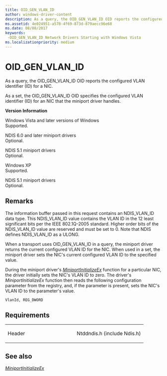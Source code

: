 ```yaml
---
title: OID_GEN_VLAN_ID
author: windows-driver-content
description: As a query, the OID_GEN_VLAN_ID OID reports the configured VLAN identifier (ID) for a NIC.
ms.assetid: 4e024951-a578-4f69-873d-879aecc96e68
ms.date: 08/08/2017
keywords: 
 -OID_GEN_VLAN_ID Network Drivers Starting with Windows Vista
ms.localizationpriority: medium
---
```


# OID\_GEN\_VLAN\_ID


As a query, the OID\_GEN\_VLAN\_ID OID reports the configured VLAN identifier (ID) for a NIC.

As a set, the OID\_GEN\_VLAN\_ID OID specifies the configured VLAN identifier (ID) for an NIC that the miniport driver handles.

**Version Information**

<a href="" id="windows-vista-and-later-versions-of-windows"></a>Windows Vista and later versions of Windows  
Supported.

<a href="" id="ndis-6-0-and-later-miniport-drivers"></a>NDIS 6.0 and later miniport drivers  
Optional.

<a href="" id="ndis-5-1-miniport-drivers"></a>NDIS 5.1 miniport drivers  
Optional.

<a href="" id="windows-xp"></a>Windows XP  
Supported.

<a href="" id="ndis-5-1-miniport-drivers"></a>NDIS 5.1 miniport drivers  
Optional.

Remarks
-------

The information buffer passed in this request contains an NDIS\_VLAN\_ID data type. This NDIS\_VLAN\_ID value contains the VLAN ID in the 12 least significant bits per the IEEE 802.1Q-2005 standard. Higher order bits of the NDIS\_VLAN\_ID value are reserved and must be set to 0. Note that NDIS defines NDIS\_VLAN\_ID as a ULONG.

When a transport uses OID\_GEN\_VLAN\_ID in a query, the miniport driver returns the current configured VLAN ID for the NIC. When used in a set, the miniport driver sets the NIC's current configured VLAN ID to the specified value.

During the miniport driver's [*MiniportInitializeEx*](https://msdn.microsoft.com/library/windows/hardware/ff559389) function for a particular NIC, the driver initially sets the NIC's VLAN ID to zero. The driver's *MiniportInitializeEx* function then reads the following configuration parameter from the registry, and, if the parameter is present, sets the NIC's VLAN ID to the parameter's value.

```syntax
VlanId, REG_DWORD
```

Requirements
------------

<table>
<colgroup>
<col width="50%" />
<col width="50%" />
</colgroup>
<tbody>
<tr class="odd">
<td><p>Header</p></td>
<td>Ntddndis.h (include Ndis.h)</td>
</tr>
</tbody>
</table>

## See also


[*MiniportInitializeEx*](https://msdn.microsoft.com/library/windows/hardware/ff559389)

 

 




